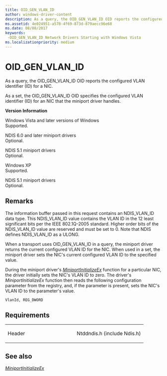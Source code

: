 ```yaml
---
title: OID_GEN_VLAN_ID
author: windows-driver-content
description: As a query, the OID_GEN_VLAN_ID OID reports the configured VLAN identifier (ID) for a NIC.
ms.assetid: 4e024951-a578-4f69-873d-879aecc96e68
ms.date: 08/08/2017
keywords: 
 -OID_GEN_VLAN_ID Network Drivers Starting with Windows Vista
ms.localizationpriority: medium
---
```


# OID\_GEN\_VLAN\_ID


As a query, the OID\_GEN\_VLAN\_ID OID reports the configured VLAN identifier (ID) for a NIC.

As a set, the OID\_GEN\_VLAN\_ID OID specifies the configured VLAN identifier (ID) for an NIC that the miniport driver handles.

**Version Information**

<a href="" id="windows-vista-and-later-versions-of-windows"></a>Windows Vista and later versions of Windows  
Supported.

<a href="" id="ndis-6-0-and-later-miniport-drivers"></a>NDIS 6.0 and later miniport drivers  
Optional.

<a href="" id="ndis-5-1-miniport-drivers"></a>NDIS 5.1 miniport drivers  
Optional.

<a href="" id="windows-xp"></a>Windows XP  
Supported.

<a href="" id="ndis-5-1-miniport-drivers"></a>NDIS 5.1 miniport drivers  
Optional.

Remarks
-------

The information buffer passed in this request contains an NDIS\_VLAN\_ID data type. This NDIS\_VLAN\_ID value contains the VLAN ID in the 12 least significant bits per the IEEE 802.1Q-2005 standard. Higher order bits of the NDIS\_VLAN\_ID value are reserved and must be set to 0. Note that NDIS defines NDIS\_VLAN\_ID as a ULONG.

When a transport uses OID\_GEN\_VLAN\_ID in a query, the miniport driver returns the current configured VLAN ID for the NIC. When used in a set, the miniport driver sets the NIC's current configured VLAN ID to the specified value.

During the miniport driver's [*MiniportInitializeEx*](https://msdn.microsoft.com/library/windows/hardware/ff559389) function for a particular NIC, the driver initially sets the NIC's VLAN ID to zero. The driver's *MiniportInitializeEx* function then reads the following configuration parameter from the registry, and, if the parameter is present, sets the NIC's VLAN ID to the parameter's value.

```syntax
VlanId, REG_DWORD
```

Requirements
------------

<table>
<colgroup>
<col width="50%" />
<col width="50%" />
</colgroup>
<tbody>
<tr class="odd">
<td><p>Header</p></td>
<td>Ntddndis.h (include Ndis.h)</td>
</tr>
</tbody>
</table>

## See also


[*MiniportInitializeEx*](https://msdn.microsoft.com/library/windows/hardware/ff559389)

 

 




